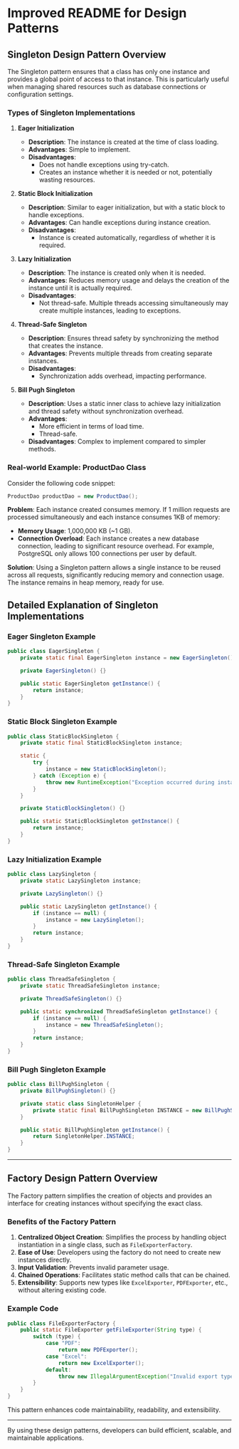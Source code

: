 # Improved README for Design Patterns

## Singleton Design Pattern Overview
The Singleton pattern ensures that a class has only one instance and provides a global point of access to that instance. This is particularly useful when managing shared resources such as database connections or configuration settings.

### Types of Singleton Implementations

1. **Eager Initialization**
   - **Description**: The instance is created at the time of class loading.
   - **Advantages**: Simple to implement.
   - **Disadvantages**:
     - Does not handle exceptions using try-catch.
     - Creates an instance whether it is needed or not, potentially wasting resources.

2. **Static Block Initialization**
   - **Description**: Similar to eager initialization, but with a static block to handle exceptions.
   - **Advantages**: Can handle exceptions during instance creation.
   - **Disadvantages**:
     - Instance is created automatically, regardless of whether it is required.

3. **Lazy Initialization**
   - **Description**: The instance is created only when it is needed.
   - **Advantages**: Reduces memory usage and delays the creation of the instance until it is actually required.
   - **Disadvantages**:
     - Not thread-safe. Multiple threads accessing simultaneously may create multiple instances, leading to exceptions.

4. **Thread-Safe Singleton**
   - **Description**: Ensures thread safety by synchronizing the method that creates the instance.
   - **Advantages**: Prevents multiple threads from creating separate instances.
   - **Disadvantages**:
     - Synchronization adds overhead, impacting performance.

5. **Bill Pugh Singleton**
   - **Description**: Uses a static inner class to achieve lazy initialization and thread safety without synchronization overhead.
   - **Advantages**:
     - More efficient in terms of load time.
     - Thread-safe.
   - **Disadvantages**: Complex to implement compared to simpler methods.

### Real-world Example: ProductDao Class
Consider the following code snippet:
```java
ProductDao productDao = new ProductDao();
```
**Problem**: Each instance created consumes memory. If 1 million requests are processed simultaneously and each instance consumes 1KB of memory:
- **Memory Usage**: 1,000,000 KB (~1 GB).
- **Connection Overload**: Each instance creates a new database connection, leading to significant resource overhead. For example, PostgreSQL only allows 100 connections per user by default.

**Solution**: Using a Singleton pattern allows a single instance to be reused across all requests, significantly reducing memory and connection usage. The instance remains in heap memory, ready for use.

## Detailed Explanation of Singleton Implementations

### Eager Singleton Example
```java
public class EagerSingleton {
    private static final EagerSingleton instance = new EagerSingleton();

    private EagerSingleton() {}

    public static EagerSingleton getInstance() {
        return instance;
    }
}
```

### Static Block Singleton Example
```java
public class StaticBlockSingleton {
    private static final StaticBlockSingleton instance;

    static {
        try {
            instance = new StaticBlockSingleton();
        } catch (Exception e) {
            throw new RuntimeException("Exception occurred during instance creation", e);
        }
    }

    private StaticBlockSingleton() {}

    public static StaticBlockSingleton getInstance() {
        return instance;
    }
}
```

### Lazy Initialization Example
```java
public class LazySingleton {
    private static LazySingleton instance;

    private LazySingleton() {}

    public static LazySingleton getInstance() {
        if (instance == null) {
            instance = new LazySingleton();
        }
        return instance;
    }
}
```

### Thread-Safe Singleton Example
```java
public class ThreadSafeSingleton {
    private static ThreadSafeSingleton instance;

    private ThreadSafeSingleton() {}

    public static synchronized ThreadSafeSingleton getInstance() {
        if (instance == null) {
            instance = new ThreadSafeSingleton();
        }
        return instance;
    }
}
```

### Bill Pugh Singleton Example
```java
public class BillPughSingleton {
    private BillPughSingleton() {}

    private static class SingletonHelper {
        private static final BillPughSingleton INSTANCE = new BillPughSingleton();
    }

    public static BillPughSingleton getInstance() {
        return SingletonHelper.INSTANCE;
    }
}
```

---

## Factory Design Pattern Overview
The Factory pattern simplifies the creation of objects and provides an interface for creating instances without specifying the exact class.

### Benefits of the Factory Pattern
1. **Centralized Object Creation**: Simplifies the process by handling object instantiation in a single class, such as `FileExporterFactory`.
2. **Ease of Use**: Developers using the factory do not need to create new instances directly.
3. **Input Validation**: Prevents invalid parameter usage.
4. **Chained Operations**: Facilitates static method calls that can be chained.
5. **Extensibility**: Supports new types like `ExcelExporter`, `PDFExporter`, etc., without altering existing code.

### Example Code
```java
public class FileExporterFactory {
    public static FileExporter getFileExporter(String type) {
        switch (type) {
            case "PDF":
                return new PDFExporter();
            case "Excel":
                return new ExcelExporter();
            default:
                throw new IllegalArgumentException("Invalid export type");
        }
    }
}
```
This pattern enhances code maintainability, readability, and extensibility.

---

By using these design patterns, developers can build efficient, scalable, and maintainable applications.

